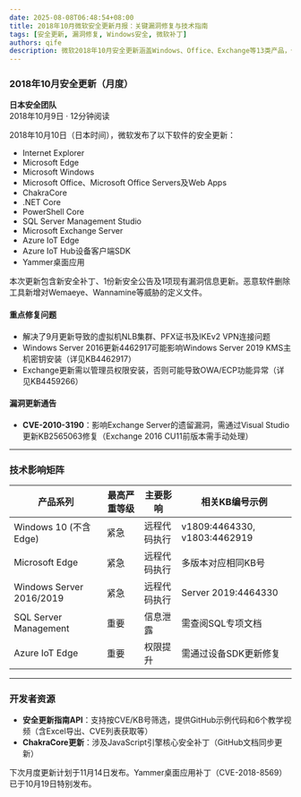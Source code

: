 ```yaml
---
date: 2025-08-08T06:48:54+08:00
title: 2018年10月微软安全更新月报：关键漏洞修复与技术指南
tags: [安全更新, 漏洞修复, Windows安全, 微软补丁]
authors: qife
description: 微软2018年10月安全更新涵盖Windows、Office、Exchange等13类产品，修复远程代码执行等高危漏洞，包含KMS服务器兼容性等关键技术注意事项。
---
```


### 2018年10月安全更新（月度）

**日本安全团队**  
2018年10月9日 · 12分钟阅读  

2018年10月10日（日本时间），微软发布了以下软件的安全更新：

- Internet Explorer  
- Microsoft Edge  
- Microsoft Windows  
- Microsoft Office、Microsoft Office Servers及Web Apps  
- ChakraCore  
- .NET Core  
- PowerShell Core  
- SQL Server Management Studio  
- Microsoft Exchange Server  
- Azure IoT Edge  
- Azure IoT Hub设备客户端SDK  
- Yammer桌面应用  

本次更新包含新安全补丁、1份新安全公告及1项现有漏洞信息更新。恶意软件删除工具新增对Wemaeye、Wannamine等威胁的定义文件。  

#### 重点修复问题
- 解决了9月更新导致的虚拟机NLB集群、PFX证书及IKEv2 VPN连接问题  
- Windows Server 2016更新4462917可能影响Windows Server 2019 KMS主机密钥安装（详见KB4462917）  
- Exchange更新需以管理员权限安装，否则可能导致OWA/ECP功能异常（详见KB4459266）  

#### 漏洞更新通告
- **CVE-2010-3190**：影响Exchange Server的遗留漏洞，需通过Visual Studio更新KB2565063修复（Exchange 2016 CU11前版本需手动处理）  

---

### 技术影响矩阵

| 产品系列                | 最高严重等级 | 主要影响               | 相关KB编号示例                |
|-------------------------|--------------|------------------------|--------------------------------|
| Windows 10 (不含Edge)   | 紧急         | 远程代码执行           | v1809:4464330, v1803:4462919  |
| Microsoft Edge          | 紧急         | 远程代码执行           | 多版本对应相同KB号            |
| Windows Server 2016/2019| 紧急         | 远程代码执行           | Server 2019:4464330           |
| SQL Server Management   | 重要         | 信息泄露               | 需查阅SQL专项文档             |
| Azure IoT Edge          | 重要         | 权限提升               | 需通过设备SDK更新修复         |

---

### 开发者资源
- **安全更新指南API**：支持按CVE/KB号筛选，提供GitHub示例代码和6个教学视频（含Excel导出、CVE列表获取等）  
- **ChakraCore更新**：涉及JavaScript引擎核心安全补丁（GitHub文档同步更新）  

下次月度更新计划于11月14日发布。Yammer桌面应用补丁（CVE-2018-8569）已于10月19日特别发布。